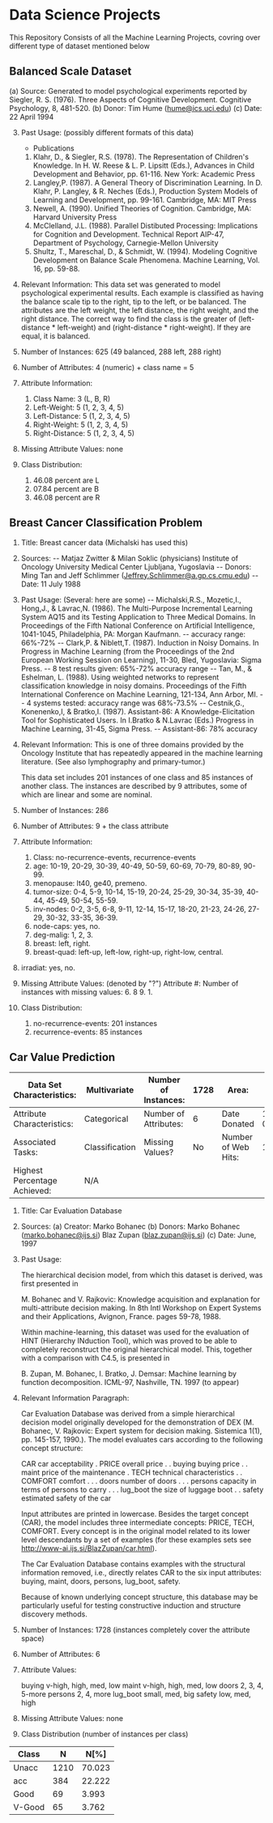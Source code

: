 
# Data Science Projects 

This Repository Consists of all the Machine Learning Projects, covring over different type of dataset mentioned below


## Balanced Scale Dataset

 (a) Source: Generated to model psychological experiments reported
		by Siegler, R. S. (1976).  Three Aspects of Cognitive
		Development.  Cognitive Psychology, 8, 481-520.
    (b) Donor: Tim Hume (hume@ics.uci.edu)
    (c) Date: 22 April 1994

3. Past Usage: (possibly different formats of this data)
   - Publications
	1. Klahr, D., & Siegler, R.S. (1978).  The Representation of
	   Children's Knowledge.  In H. W. Reese & L. P. Lipsitt (Eds.),
	   Advances in Child Development and Behavior, pp. 61-116.  New
	   York: Academic Press 
	2. Langley,P. (1987).  A General Theory of Discrimination
	   Learning.  In D. Klahr, P. Langley, & R. Neches (Eds.),
	   Production System Models of Learning and Development, pp.
	   99-161. Cambridge, MA: MIT Press
	3. Newell, A. (1990).  Unified Theories of Cognition.
	   Cambridge, MA: Harvard University Press
	4. McClelland, J.L. (1988).  Parallel Distibuted Processing:
	   Implications for Cognition and Development.  Technical
	   Report AIP-47, Department of Psychology, Carnegie-Mellon
	   University 
	5. Shultz, T., Mareschal, D., & Schmidt, W. (1994).  Modeling
	   Cognitive Development on Balance Scale Phenomena. Machine
	   Learning, Vol. 16, pp. 59-88.

4. Relevant Information: 
	This data set was generated to model psychological
	experimental results.  Each example is classified as having the
	balance scale tip to the right, tip to the left, or be
	balanced.  The attributes are the left weight, the left
	distance, the right weight, and the right distance.  The
	correct way to find the class is the greater of 
	(left-distance * left-weight) and (right-distance *
	right-weight).  If they are equal, it is balanced.

5. Number of Instances: 625 (49 balanced, 288 left, 288 right)

6. Number of Attributes: 4 (numeric) + class name = 5

7. Attribute Information:
	1. Class Name: 3 (L, B, R)
	2. Left-Weight: 5 (1, 2, 3, 4, 5)
	3. Left-Distance: 5 (1, 2, 3, 4, 5)
	4. Right-Weight: 5 (1, 2, 3, 4, 5)
	5. Right-Distance: 5 (1, 2, 3, 4, 5)

8. Missing Attribute Values: 
	none

9. Class Distribution: 
   1. 46.08 percent are L
   2. 07.84 percent are B
   3. 46.08 percent are R
## Breast Cancer Classification Problem  

1. Title: Breast cancer data (Michalski has used this)

2. Sources: 
   -- Matjaz Zwitter & Milan Soklic (physicians)
      Institute of Oncology 
      University Medical Center
      Ljubljana, Yugoslavia
   -- Donors: Ming Tan and Jeff Schlimmer (Jeffrey.Schlimmer@a.gp.cs.cmu.edu)
   -- Date: 11 July 1988

3. Past Usage: (Several: here are some)
     -- Michalski,R.S., Mozetic,I., Hong,J., & Lavrac,N. (1986). The 
        Multi-Purpose Incremental Learning System AQ15 and its Testing 
        Application to Three Medical Domains.  In Proceedings of the 
        Fifth National Conference on Artificial Intelligence, 1041-1045,
        Philadelphia, PA: Morgan Kaufmann.
        -- accuracy range: 66%-72%
     -- Clark,P. & Niblett,T. (1987). Induction in Noisy Domains.  In 
        Progress in Machine Learning (from the Proceedings of the 2nd
        European Working Session on Learning), 11-30, Bled, 
        Yugoslavia: Sigma Press.
        -- 8 test results given: 65%-72% accuracy range
     -- Tan, M., & Eshelman, L. (1988). Using weighted networks to 
        represent classification knowledge in noisy domains.  Proceedings 
        of the Fifth International Conference on Machine Learning, 121-134,
        Ann Arbor, MI.
        -- 4 systems tested: accuracy range was 68%-73.5%
    -- Cestnik,G., Konenenko,I, & Bratko,I. (1987). Assistant-86: A
       Knowledge-Elicitation Tool for Sophisticated Users.  In I.Bratko
       & N.Lavrac (Eds.) Progress in Machine Learning, 31-45, Sigma Press.
       -- Assistant-86: 78% accuracy

4. Relevant Information:
     This is one of three domains provided by the Oncology Institute
     that has repeatedly appeared in the machine learning literature.
     (See also lymphography and primary-tumor.)

     This data set includes 201 instances of one class and 85 instances of
     another class.  The instances are described by 9 attributes, some of
     which are linear and some are nominal.

5. Number of Instances: 286

6. Number of Attributes: 9 + the class attribute

7. Attribute Information:
   1. Class: no-recurrence-events, recurrence-events
   2. age: 10-19, 20-29, 30-39, 40-49, 50-59, 60-69, 70-79, 80-89, 90-99.
   3. menopause: lt40, ge40, premeno.
   4. tumor-size: 0-4, 5-9, 10-14, 15-19, 20-24, 25-29, 30-34, 35-39, 40-44,
                  45-49, 50-54, 55-59.
   5. inv-nodes: 0-2, 3-5, 6-8, 9-11, 12-14, 15-17, 18-20, 21-23, 24-26,
                 27-29, 30-32, 33-35, 36-39.
   6. node-caps: yes, no.
   7. deg-malig: 1, 2, 3.
   8. breast: left, right.
   9. breast-quad: left-up, left-low, right-up,	right-low, central.
  10. irradiat:	yes, no.

8. Missing Attribute Values: (denoted by "?")
   Attribute #:  Number of instances with missing values:
   6.             8
   9.             1.

9. Class Distribution:
    1. no-recurrence-events: 201 instances
    2. recurrence-events: 85 instances
## Car Value Prediction 

| Data Set Characteristics:    | Multivariate   | Number of Instances:  | 1728 | Area:               | N/A        |
|------------------------------|----------------|-----------------------|------|---------------------|------------|
| Attribute Characteristics:   | Categorical    | Number of Attributes: | 6    | Date Donated        | 1997-06-01 |
| Associated Tasks:            | Classification | Missing Values?       | No   | Number of Web Hits: | 1618076    |
| Highest Percentage Achieved: | N/A            |                       |      |                     |            |


1. Title: Car Evaluation Database

2. Sources:
   (a) Creator: Marko Bohanec
   (b) Donors: Marko Bohanec   (marko.bohanec@ijs.si)
               Blaz Zupan      (blaz.zupan@ijs.si)
   (c) Date: June, 1997

3. Past Usage:

   The hierarchical decision model, from which this dataset is
   derived, was first presented in 

   M. Bohanec and V. Rajkovic: Knowledge acquisition and explanation for
   multi-attribute decision making. In 8th Intl Workshop on Expert
   Systems and their Applications, Avignon, France. pages 59-78, 1988.

   Within machine-learning, this dataset was used for the evaluation
   of HINT (Hierarchy INduction Tool), which was proved to be able to
   completely reconstruct the original hierarchical model. This,
   together with a comparison with C4.5, is presented in

   B. Zupan, M. Bohanec, I. Bratko, J. Demsar: Machine learning by
   function decomposition. ICML-97, Nashville, TN. 1997 (to appear)

4. Relevant Information Paragraph:

   Car Evaluation Database was derived from a simple hierarchical
   decision model originally developed for the demonstration of DEX
   (M. Bohanec, V. Rajkovic: Expert system for decision
   making. Sistemica 1(1), pp. 145-157, 1990.). The model evaluates
   cars according to the following concept structure:

   CAR                      car acceptability
   . PRICE                  overall price
   . . buying               buying price
   . . maint                price of the maintenance
   . TECH                   technical characteristics
   . . COMFORT              comfort
   . . . doors              number of doors
   . . . persons            capacity in terms of persons to carry
   . . . lug_boot           the size of luggage boot
   . . safety               estimated safety of the car

   Input attributes are printed in lowercase. Besides the target
   concept (CAR), the model includes three intermediate concepts:
   PRICE, TECH, COMFORT. Every concept is in the original model
   related to its lower level descendants by a set of examples (for
   these examples sets see http://www-ai.ijs.si/BlazZupan/car.html).

   The Car Evaluation Database contains examples with the structural
   information removed, i.e., directly relates CAR to the six input
   attributes: buying, maint, doors, persons, lug_boot, safety.

   Because of known underlying concept structure, this database may be
   particularly useful for testing constructive induction and
   structure discovery methods.

5. Number of Instances: 1728
   (instances completely cover the attribute space)

6. Number of Attributes: 6

7. Attribute Values:

   buying       v-high, high, med, low
   maint        v-high, high, med, low
   doors        2, 3, 4, 5-more
   persons      2, 4, more
   lug_boot     small, med, big
   safety       low, med, high

8. Missing Attribute Values: none

9. Class Distribution (number of instances per class)

  | Class      | N |   N[%]      |
| ----------- | ----------- | -----  | 
| Unacc      | 1210       |  70.023 |
| acc   | 384        |  22.222 |
| Good     | 69       | 3.993  |
| V-Good   | 65        |  3.762 |
